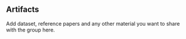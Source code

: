## Artifacts

Add dataset, reference papers and any other material you want to share with the group here.